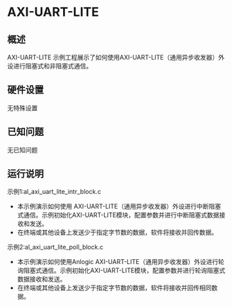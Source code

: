 # AXI-UART-LITE
## 概述

AXI-UART-LITE 示例工程展示了如何使用AXI-UART-LITE（通用异步收发器）外设进行阻塞式和非阻塞式通信。

## 硬件设置

无特殊设置

## 已知问题

无已知问题

## 运行说明

示例1:al_axi_uart_lite_intr_block.c
- 本示例演示如何使用 AXI-UART-LITE（通用异步收发器）外设进行中断阻塞式通信。示例初始化AXI-UART-LITE模块，配置参数并进行中断阻塞式数据接收和发送。
- 在终端或其他设备上发送少于指定字节数的数据，软件将接收并回传数据。

示例2:al_axi_uart_lite_poll_block.c
- 本示例演示如何使用Anlogic AXI-UART-LITE（通用异步收发器）外设进行轮询阻塞式通信。示例初始化AXI-UART-LITE模块，配置参数并进行轮询阻塞式数据接收和发送。
- 在终端或其他设备上发送少于指定字节数的数据，软件将接收并回传相同数据。
